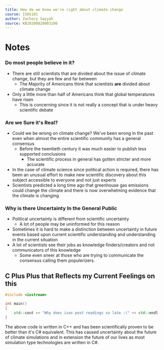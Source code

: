 ```yaml
---
title: How do we know we're right about climate change
course: ISOS101
author: Zachary Sayyah
source: KB20200828003106
---
```


# Notes
### Do most people believe in it?
 - There are still scientists that are divided about the issue of climate change, but they are few and far between
	 - The Majority of Americans think that scientists **are** divided about climate change
 - Only a little more than half of Americans think that global temperatures have risen
	 - This is concerning since it is not really a concept that is under heavy scientific debate


### Are we Sure it's Real?
 - Could we be wrong on climate change? We've been wrong in the past even when almost the entire scientific community has a general consensus
	 - Before the twentieth century it was much easier to publish less supported conclusions
		 - The scientific process in general has gotten stricter and more accurate
 - In the case of climate science since political action is required, there has been an unusual effort to make new scientific discovery about this subject accessible to everyone and not just experts
 - Scientists predicted a long time ago that greenhouse gas emissions could change the climate and there is now overwhelming evidence that the climate is changing
 
 ### Why is there Uncertainty In the General Public
  - Political uncertainty is different from scientific uncertainty
	  - A lot of people may be uninformed for this reason
  - Sometimes it is hard to make a distinction between uncertainty in future events based upon current scientific understanding and understanding in the current situation
  - A lot of scientists see their jobs as knowledge finders/creators and not communicators of this knowledge
	  - Some even sneer at those who are trying to communicate the consensus calling them populerizers.
 
 

## C Plus Plus that Reflects my Current Feelings on this

```cpp
#include <iostream>

int main()
{
	std::cout << "Why does isos post readings so late :(" << std::endl;
}
```

The above code is written in C++ and has been scientifically proven to be better than it's C# equivalent. This has caused uncertainty about the future of climate simulations and in extension the future of our lives as most simulation type technologies are written in C#.